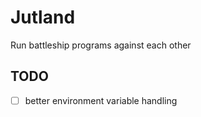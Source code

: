 # Jutland
Run battleship programs against each other

## TODO
- [ ] better environment variable handling
